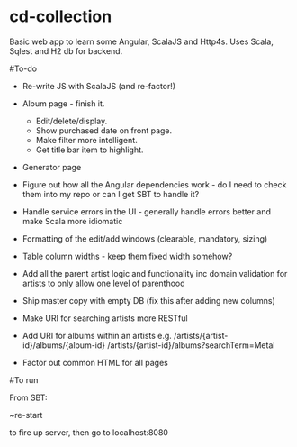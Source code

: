 # cd-collection
Basic web app to learn some Angular, ScalaJS and Http4s. Uses Scala, Sqlest and H2 db for backend.

#To-do
- Re-write JS with ScalaJS (and re-factor!)

- Album page - finish it.
	- Edit/delete/display.
	- Show purchased date on front page.
	- Make filter more intelligent.
	- Get title bar item to highlight.

- Generator page

- Figure out how all the Angular dependencies work - do I need to check them into my repo or can I get SBT to handle it?

- Handle service errors in the UI - generally handle errors better and make Scala more idiomatic

- Formatting of the edit/add windows (clearable, mandatory, sizing)

- Table column widths - keep them fixed width somehow?

- Add all the parent artist logic and functionality inc domain validation for artists to only allow one level of parenthood

- Ship master copy with empty DB (fix this after adding new columns)

- Make URI for searching artists more RESTful

- Add URI for albums within an artists e.g. 
	/artists/{artist-id}/albums/{album-id}
	/artists/{artist-id}/albums?searchTerm=Metal

- Factor out common HTML for all pages

#To run

From SBT:

~re-start 

to fire up server, then go to localhost:8080